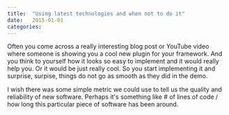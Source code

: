 ```yaml
---
title:  "Using latest technologies and when not to do it"
date: 	2015-01-01
categories:
---
```


Often you come across a really interesting blog post or YouTube video where someone is showing you a cool new plugin for your framework.  And you think to yourself how it looks so easy to implement and it would really help you.  Or it would be just really cool.  So you start implementing it and surprise, surpise, things do not go as smooth as they did in the demo. 

I wish there was some simple metric we could use to tell us the quality and reliability of new software.  Perhaps it's something like # of lines of code / how long this particular piece of software has been around.  
